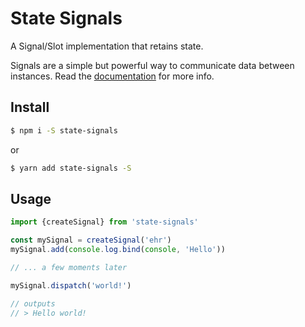 # State Signals

A Signal/Slot implementation that retains state.

Signals are a simple but powerful way to communicate data between instances.
Read the [documentation](https://sjeiti.github.io/state-signals/) for more info.


## Install

```bash
$ npm i -S state-signals
```
or
```bash
$ yarn add state-signals -S
```


## Usage

```JavaScript
import {createSignal} from 'state-signals'

const mySignal = createSignal('ehr')
mySignal.add(console.log.bind(console, 'Hello'))

// ... a few moments later

mySignal.dispatch('world!')

// outputs
// > Hello world!
```
